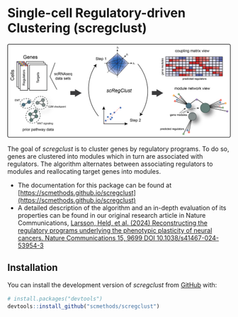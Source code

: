 # Single-cell Regulatory-driven Clustering (scregclust)

<!-- badges: start -->

<!-- badges: end -->

![A diagram illustrating the *scregclust* algorithm.](man/figures/overview_fig1A_bg.png "Illustration of the scregclust algorithm")

The goal of *scregclust* is to cluster genes by regulatory programs. To do so, genes are clustered into modules which in turn are associated with regulators. The algorithm alternates between associating regulators to modules and reallocating target genes into modules.

- The documentation for this package can be found at [https://scmethods.github.io/scregclust](https://scmethods.github.io/scregclust)
- A detailed description of the algorithm and an in-depth evaluation of its properties can be found in our original research article in Nature Communications, [Larsson, Held, et al. (2024) Reconstructing the regulatory programs underlying the phenotypic plasticity of neural cancers. Nature Communications 15, 9699 DOI 10.1038/s41467-024-53954-3](https://doi.org/10.1038/s41467-024-53954-3)

## Installation

You can install the development version of *scregclust* from [GitHub](https://github.com/scmethods/scregclust) with:

```r
# install.packages("devtools")
devtools::install_github("scmethods/scregclust")
```
